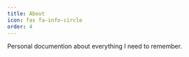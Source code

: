 ```yaml
---
title: About
icon: fas fa-info-circle
order: 4
---
```


Personal documention about everything I need to remember.
